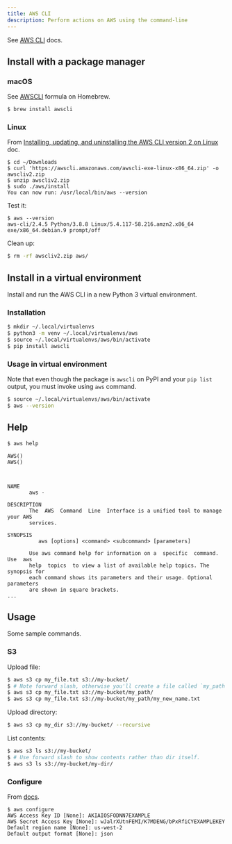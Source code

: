 ```yaml
---
title: AWS CLI
description: Perform actions on AWS using the command-line
---
```


See [AWS CLI](https://aws.amazon.com/cli/) docs.


## Install with a package manager

### macOS

See [AWSCLI](https://formulae.brew.sh/formula/awscli) formula on Homebrew.

```sh
$ brew install awscli
```

### Linux

From [Installing, updating, and uninstalling the AWS CLI version 2 on Linux](https://docs.aws.amazon.com/cli/latest/userguide/install-cliv2-linux.html#cliv2-linux-install) doc.

```console
$ cd ~/Downloads
$ curl 'https://awscli.amazonaws.com/awscli-exe-linux-x86_64.zip' -o awscliv2.zip
$ unzip awscliv2.zip
$ sudo ./aws/install
You can now run: /usr/local/bin/aws --version
```

Test it:

```console
$ aws --version
aws-cli/2.4.5 Python/3.8.8 Linux/5.4.117-58.216.amzn2.x86_64 exe/x86_64.debian.9 prompt/off
```

Clean up:

```sh
$ rm -rf awscliv2.zip aws/
```


## Install in a virtual environment

Install and run the AWS CLI in a new Python 3 virtual environment.

### Installation

```sh
$ mkdir ~/.local/virtualenvs
$ python3 -m venv ~/.local/virtualenvs/aws
$ source ~/.local/virtualenvs/aws/bin/activate
$ pip install awscli
```

### Usage in virtual environment

Note that even though the package is `awscli` on PyPI and your `pip list` output, you must invoke using `aws` command.

```sh
$ source ~/.local/virtualenvs/aws/bin/activate
$ aws --version
```


## Help

```sh
$ aws help
```
```
AWS()                                                                    AWS()



NAME
       aws -

DESCRIPTION
       The  AWS  Command  Line  Interface is a unified tool to manage your AWS
       services.

SYNOPSIS
          aws [options] <command> <subcommand> [parameters]

       Use aws command help for information on a  specific  command.  Use  aws
       help  topics  to view a list of available help topics. The synopsis for
       each command shows its parameters and their usage. Optional  parameters
       are shown in square brackets.
...
```


## Usage

Some sample commands.

### S3

Upload file:

```sh
$ aws s3 cp my_file.txt s3://my-bucket/
$ # Note forward slash, otherwise you'll create a file called `my_path`.
$ aws s3 cp my_file.txt s3://my-bucket/my_path/
$ aws s3 cp my_file.txt s3://my-bucket/my_path/my_new_name.txt
```

Upload directory:

```sh
$ aws s3 cp my_dir s3://my-bucket/ --recursive
```

List contents:

```sh
$ aws s3 ls s3://my-bucket/
$ # Use forward slash to show contents rather than dir itself.
$ aws s3 ls s3://my-bucket/my-dir/
```

### Configure

From [docs](https://docs.aws.amazon.com/cli/latest/userguide/cli-configure-files.html).

```console
$ aws configure
AWS Access Key ID [None]: AKIAIOSFODNN7EXAMPLE
AWS Secret Access Key [None]: wJalrXUtnFEMI/K7MDENG/bPxRfiCYEXAMPLEKEY
Default region name [None]: us-west-2
Default output format [None]: json
```
